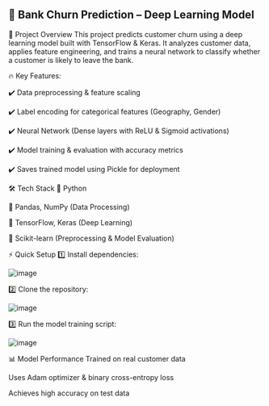 ## 🏦 Bank Churn Prediction – Deep Learning Model

🚀 Project Overview
This project predicts customer churn using a deep learning model built with TensorFlow & Keras. It analyzes customer data, applies feature engineering, and trains a neural network to classify whether a customer is likely to leave the bank.

🔥 Key Features:

✔️ Data preprocessing & feature scaling

✔️ Label encoding for categorical features (Geography, Gender)

✔️ Neural Network (Dense layers with ReLU & Sigmoid activations)

✔️ Model training & evaluation with accuracy metrics

✔️ Saves trained model using Pickle for deployment

🛠️ Tech Stack
🔹 Python

🔹 Pandas, NumPy (Data Processing)

🔹 TensorFlow, Keras (Deep Learning)

🔹 Scikit-learn (Preprocessing & Model Evaluation)

⚡ Quick Setup
1️⃣ Install dependencies:

![image](https://github.com/user-attachments/assets/58101190-92d5-42d5-b8f2-c3640e0b761d)

2️⃣ Clone the repository:

![image](https://github.com/user-attachments/assets/5270c1c7-25fa-4235-b490-d7c83c630ff7)


3️⃣ Run the model training script:

![image](https://github.com/user-attachments/assets/130ec209-f25c-4753-a265-d21b4d40ecd7)


📊 Model Performance
Trained on real customer data

Uses Adam optimizer & binary cross-entropy loss

Achieves high accuracy on test data

